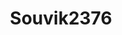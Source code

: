 ---
title: Souvik2376
github: https://github.com/Souvik2376
mode: dark
transition: 3s
archetype:
- Badges | Tags | Icons
- GIF
---